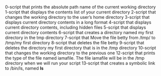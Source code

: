 0-script that prints the absolute path name of the current working directory
1-script that displays the contents list of your current directory
2-script that changes the working directory to the user’s home directory
3-script that displays current directory contents in a long format
4-script that displays current directory contents, including hidden files
5-script that displays current directory contents
6-script that creates a directory named my first directory in the tmp directory
7-script that Move the file betty from /tmp/ to /tmp/my first directory
8-script that deletes the file betty
9-script that deletes the directory my first directory that is in the /tmp directory
10-script that changes the working directory to the previous one
12-script that prints the type of the file named iamafile. The file iamafile will be in the /tmp directory when we will run your script
13-script that creates a symbolic link to /bin/ls, named __ls__
